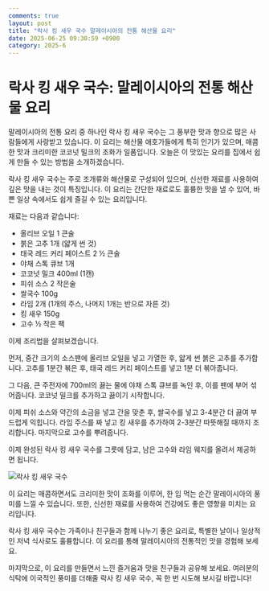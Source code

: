 ```yaml
---
comments: true
layout: post
title: "락사 킹 새우 국수 말레이시아의 전통 해산물 요리"
date: 2025-06-25 09:30:59 +0900
category: 2025-6
---
```


# 락사 킹 새우 국수: 말레이시아의 전통 해산물 요리

말레이시아의 전통 요리 중 하나인 락사 킹 새우 국수는 그 풍부한 맛과 향으로 많은 사람들에게 사랑받고 있습니다. 이 요리는 해산물 애호가들에게 특히 인기가 있으며, 매콤한 맛과 크리미한 코코넛 밀크의 조화가 일품입니다. 오늘은 이 맛있는 요리를 집에서 쉽게 만들 수 있는 방법을 소개하겠습니다.

락사 킹 새우 국수는 주로 조개류와 해산물로 구성되어 있으며, 신선한 재료를 사용하여 깊은 맛을 내는 것이 특징입니다. 이 요리는 간단한 재료로도 훌륭한 맛을 낼 수 있어, 바쁜 일상 속에서도 쉽게 즐길 수 있는 요리입니다. 

재료는 다음과 같습니다:

- 올리브 오일 1 큰술
- 붉은 고추 1개 (얇게 썬 것)
- 태국 레드 커리 페이스트 2 ½ 큰술
- 야채 스톡 큐브 1개
- 코코넛 밀크 400ml (1캔)
- 피쉬 소스 2 작은술
- 쌀국수 100g
- 라임 2개 (1개의 주스, 나머지 1개는 반으로 자른 것)
- 킹 새우 150g
- 고수 ½ 작은 팩

이제 조리법을 살펴보겠습니다. 

먼저, 중간 크기의 소스팬에 올리브 오일을 넣고 가열한 후, 얇게 썬 붉은 고추를 추가합니다. 고추를 1분간 볶은 후, 태국 레드 커리 페이스트를 넣고 1분 더 볶아줍니다. 

그 다음, 큰 주전자에 700ml의 끓는 물에 야채 스톡 큐브를 녹인 후, 이를 팬에 부어 섞어줍니다. 코코넛 밀크를 추가하고 끓이기 시작합니다. 

이제 피쉬 소스와 약간의 소금을 넣고 간을 맞춘 후, 쌀국수를 넣고 3-4분간 더 끓여 부드럽게 익힙니다. 라임 주스를 짜 넣고 킹 새우를 추가하여 2-3분간 따뜻해질 때까지 조리합니다. 마지막으로 고수를 뿌려줍니다.

이제 완성된 락사 킹 새우 국수를 그릇에 담고, 남은 고수와 라임 웨지를 올려서 제공하면 됩니다. 

![락사 킹 새우 국수](https://www.themealdb.com/images/media/meals/rvypwy1503069308.jpg)

이 요리는 매콤하면서도 크리미한 맛이 조화를 이루어, 한 입 먹는 순간 말레이시아의 풍미를 느낄 수 있습니다. 또한, 신선한 재료를 사용하여 건강에도 좋은 영향을 미치는 요리입니다. 

락사 킹 새우 국수는 가족이나 친구들과 함께 나누기 좋은 요리로, 특별한 날이나 일상적인 저녁 식사로도 훌륭합니다. 이 요리를 통해 말레이시아의 전통적인 맛을 경험해 보세요. 

마지막으로, 이 요리를 만들면서 느낀 즐거움과 맛을 친구들과 공유해 보세요. 여러분의 식탁에 이국적인 풍미를 더해줄 락사 킹 새우 국수, 꼭 한 번 시도해 보시길 바랍니다!